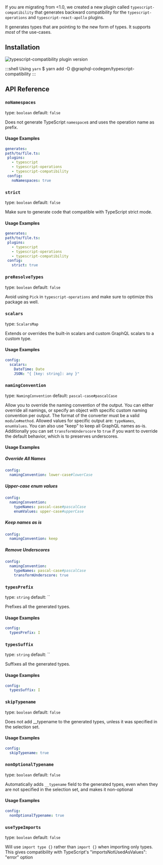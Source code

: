 If you are migrating from <1.0, we created a new plugin called `typescript-compatibility` that generates backward compatibility for the `typescript-operations` and `typescript-react-apollo` plugins.

It generates types that are pointing to the new form of types. It supports _most_ of the use-cases.

## Installation



<img alt="typescript-compatibility plugin version" src="https://img.shields.io/npm/v/@graphql-codegen/typescript-compatibility?color=%23e15799&label=plugin&nbsp;version&style=for-the-badge"/>


    
:::shell Using `yarn`
    $ yarn add -D @graphql-codegen/typescript-compatibility
:::

## API Reference

### `noNamespaces`

type: `boolean`
default: `false`

Does not generate TypeScript `namespace`s and uses the operation name as prefix.

#### Usage Examples

```yml
generates:
path/to/file.ts:
 plugins:
   - typescript
   - typescript-operations
   - typescript-compatibility
 config:
   noNamespaces: true
```

### `strict`

type: `boolean`
default: `false`

Make sure to generate code that compatible with TypeScript strict mode.

#### Usage Examples

```yml
generates:
path/to/file.ts:
 plugins:
   - typescript
   - typescript-operations
   - typescript-compatibility
 config:
   strict: true
```

### `preResolveTypes`

type: `boolean`
default: `false`

Avoid using `Pick` in `typescript-operations` and make sure to optimize this package as well.


### `scalars`

type: `ScalarsMap`

Extends or overrides the built-in scalars and custom GraphQL scalars to a custom type.

#### Usage Examples

```yml
config:
  scalars:
    DateTime: Date
    JSON: "{ [key: string]: any }"
```

### `namingConvention`

type: `NamingConvention`
default: `pascal-case#pascalCase`

Allow you to override the naming convention of the output.
You can either override all namings, or specify an object with specific custom naming convention per output.
The format of the converter must be a valid `module#method`.
Allowed values for specific output are: `typeNames`, `enumValues`.
You can also use "keep" to keep all GraphQL names as-is.
Additionally you can set `transformUnderscore` to `true` if you want to override the default behavior,
which is to preserves underscores.

#### Usage Examples

##### Override All Names
```yml
config:
  namingConvention: lower-case#lowerCase
```

##### Upper-case enum values
```yml
config:
  namingConvention:
    typeNames: pascal-case#pascalCase
    enumValues: upper-case#upperCase
```

##### Keep names as is
```yml
config:
  namingConvention: keep
```

##### Remove Underscores
```yml
config:
  namingConvention:
    typeNames: pascal-case#pascalCase
    transformUnderscore: true
```

### `typesPrefix`

type: `string`
default: ``

Prefixes all the generated types.

#### Usage Examples

```yml
config:
  typesPrefix: I
```

### `typesSuffix`

type: `string`
default: ``

Suffixes all the generated types.

#### Usage Examples

```yml
config:
  typesSuffix: I
```

### `skipTypename`

type: `boolean`
default: `false`

Does not add __typename to the generated types, unless it was specified in the selection set.

#### Usage Examples

```yml
config:
  skipTypename: true
```

### `nonOptionalTypename`

type: `boolean`
default: `false`

Automatically adds `__typename` field to the generated types, even when they are not specified
in the selection set, and makes it non-optional

#### Usage Examples

```yml
config:
  nonOptionalTypename: true
```

### `useTypeImports`

type: `boolean`
default: `false`

Will use `import type {}` rather than `import {}` when importing only types. This gives
compatibility with TypeScript's "importsNotUsedAsValues": "error" option
